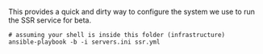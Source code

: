 This provides a quick and dirty way to configure the system we use to run the SSR service for beta.

```
# assuming your shell is inside this folder (infrastructure)
ansible-playbook -b -i servers.ini ssr.yml
